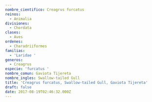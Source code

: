```yaml
---
nombre_cientifico: Creagrus furcatus
reinos:
  - Animalia
divisiones:
  - Chordata
clases:
  - Aves
ordenes:
  - Charadriiformes
familias:
  - 'Laridae '
generos:
  - Creagrus
especie: 'furcatus '
nombre_comun: Gaviota Tijereta
nombre_ingles: Swallow-tailed Gull
title: 'Creagrus furcatus, Swallow-tailed Gull, Gaviota Tijereta'
draft: false
date: 2017-08-19T02:46:32.000Z
---
```


